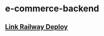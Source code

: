 # e-commerce-backend

## [Link Railway Deploy](https://e-commerce-backend-production-913d.up.railway.app)